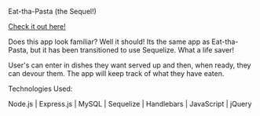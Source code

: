 Eat-tha-Pasta (the Sequel!)

[Check it out here!](https://protected-woodland-96587.herokuapp.com/)

Does this app look familiar? Well it should! Its the same app as Eat-tha-Pasta, but it has been transitioned to use Sequelize. What a life saver!

User's can enter in dishes they want served up and then, when ready, they can devour them. The app will keep track of what they have eaten.


Technologies Used:

Node.js | Express.js | MySQL | Sequelize | Handlebars | JavaScript | jQuery
